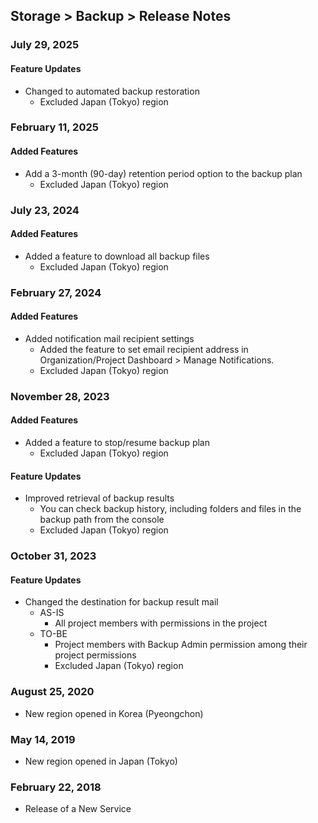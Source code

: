 ## Storage > Backup > Release Notes

### July 29, 2025
#### Feature Updates
* Changed to automated backup restoration
    * Excluded Japan (Tokyo) region

### February 11, 2025
#### Added Features
* Add a 3-month (90-day) retention period option to the backup plan
    * Excluded Japan (Tokyo) region

### July 23, 2024
#### Added Features
* Added a feature to download all backup files
    * Excluded Japan (Tokyo) region

### February 27, 2024
#### Added Features
* Added notification mail recipient settings 
    * Added the feature to set email recipient address in Organization/Project Dashboard > Manage Notifications.
    * Excluded Japan (Tokyo) region

### November 28, 2023
#### Added Features
* Added a feature to stop/resume backup plan
    * Excluded Japan (Tokyo) region
#### Feature Updates
* Improved retrieval of backup results 
    * You can check backup history, including folders and files in the backup path from the console
    * Excluded Japan (Tokyo) region

### October 31, 2023
#### Feature Updates
* Changed the destination for backup result mail
    * AS-IS
        * All project members with permissions in the project
    * TO-BE
        * Project members with Backup Admin permission among their project permissions
        * Excluded Japan (Tokyo) region

### August 25, 2020
* New region opened in Korea (Pyeongchon)

### May 14, 2019
* New region opened in Japan (Tokyo)

### February 22, 2018
* Release of a New Service
